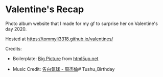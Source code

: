 # Valentine's Recap

Photo album website that I made for my gf to surprise her on Valentine's day 2020.

Hosted at https://tommyli3318.github.io/valentines/

Credits:

* Boilerplate: [Big Picture](https://html5up.net/big-picture) from [html5up.net](https://html5up.net/)

* Music Credit: [告白氣球 - 周杰倫](https://www.youtube.com/watch?v=bu7nU9Mhpyo)#   T u s h u _ B i r t h d a y  
 